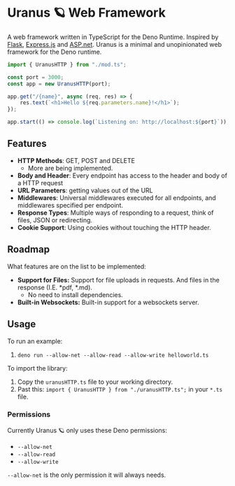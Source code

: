 # Uranus 🪐 Web Framework

A web framework written in TypeScript for the Deno Runtime. Inspired by
[Flask](https://flask.palletsprojects.com/en/2.2.x/),
[Express.js](https://expressjs.com/) and
[ASP.net](https://learn.microsoft.com/en-us/aspnet/core/fundamentals/minimal-apis?view=aspnetcore-7.0).
Uranus is a minimal and unopinionated web framework for the Deno runtime.

```typescript
import { UranusHTTP } from "./mod.ts";

const port = 3000;
const app = new UranusHTTP(port);

app.get("/{name}", async (req, res) => {
    res.text(`<h1>Hello ${req.parameters.name}!</h1>`);
});

app.start(() => console.log(`Listening on: http://localhost:${port}`));
```

## Features

- **HTTP Methods**: GET, POST and DELETE
  - More are being implemented.
- **Body and Header**: Every endpoint has access to the header and body of a
  HTTP request
- **URL Parameters**: getting values out of the URL
- **Middlewares**: Universal middlewares executed for all endpoints, and middlewares specified per endpoint.
- **Response Types**: Multiple ways of responding to a request, think of files,
  JSON or redirecting.
- **Cookie Support**: Using cookies without touching the HTTP header.

## Roadmap

What features are on the list to be implemented:

- **Support for Files:** Support for file uploads in requests. And files in the response (I.E. *pdf, *.md).
  - No need to install dependencies.
- **Built-in Websockets:** Built-in support for a websockets server.

## Usage

To run an example:

1. `deno run --allow-net --allow-read --allow-write helloworld.ts`

To import the library:

1. Copy the `uranusHTTP.ts` file to your working directory.
2. Past this: `import { UranusHTTP } from "./uranusHTTP.ts";` in your `*.ts`
   file.

### Permissions

Currently Uranus 🪐 only uses these Deno permissions:
- `--allow-net`
- `--allow-read `
- `--allow-write`

`--allow-net` is the only permission it will always needs.
